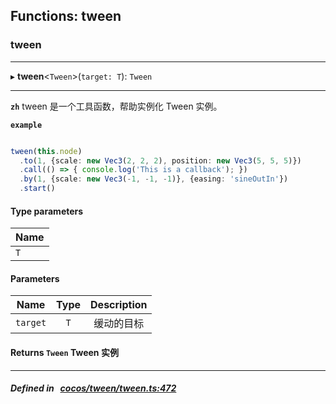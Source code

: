 ## Functions: tween

### tween


___
▸ **tween**<`Tween`\>(`target: T`): `Tween`
___


**`zh`** 
tween 是一个工具函数，帮助实例化 Tween 实例。



**`example`**

```ts

tween(this.node)
  .to(1, {scale: new Vec3(2, 2, 2), position: new Vec3(5, 5, 5)})
  .call(() => { console.log('This is a callback'); })
  .by(1, {scale: new Vec3(-1, -1, -1)}, {easing: 'sineOutIn'})
  .start()

```


#### Type parameters

| Name |
| :------ |
| `T` |

#### Parameters

| Name | Type | Description |
| :------: | :------: | :------: |
| `target` | `T` | 缓动的目标  |

#### Returns `Tween` Tween 实例
___


##### Defined in &nbsp;   [cocos/tween/tween.ts:472](https://github.com/cocos-creator/engine/blob/c7bf6b8a9/cocos/tween/tween.ts#L472)&nbsp;
